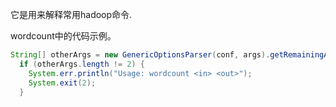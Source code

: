 它是用来解释常用hadoop命令.

wordcount中的代码示例。
```java
String[] otherArgs = new GenericOptionsParser(conf, args).getRemainingArgs();
  if (otherArgs.length != 2) {
    System.err.println("Usage: wordcount <in> <out>");
    System.exit(2);
  }
```
